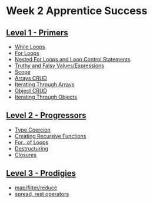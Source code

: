 # Week 2 Apprentice Success

## [Level 1 - Primers](./1-primers/README.md)
  - [While Loops]()
  - [For Loops]()
  - [Nested For Loops and Loop Control Statements]()
  - [Truthy and Falsy Values/Expressions]()
  - [Scope]()
  - [Arrays CRUD]()
  - [Iterating Through Arrays]()
  - [Object CRUD]()
  - [Iterating Through Objects]()

## [Level 2 - Progressors](./2-progressors/README.md)
  - [Type Coercion]()
  - [Creating Recursive Functions]()
  - [For...of Loops]()
  - [Destructuring]()
  - [Closures]()
  
## [Level 3 - Prodigies](./3-prodigies/README.md)
  - [map/filter/reduce]()
  - [spread, rest operators]()
